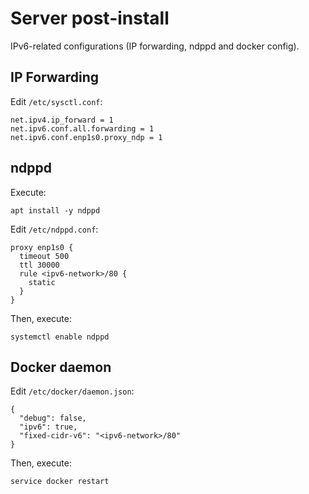 # Server post-install

IPv6-related configurations (IP forwarding, ndppd and docker config).


## IP Forwarding

Edit `/etc/sysctl.conf`:
```
net.ipv4.ip_forward = 1
net.ipv6.conf.all.forwarding = 1
net.ipv6.conf.enp1s0.proxy_ndp = 1
```


## ndppd

Execute:
```
apt install -y ndppd
```

Edit `/etc/ndppd.conf`:

```
proxy enp1s0 {
  timeout 500
  ttl 30000
  rule <ipv6-network>/80 {
    static
  }
}
```

Then, execute:

```
systemctl enable ndppd
```

## Docker daemon

Edit `/etc/docker/daemon.json`:
```
{
  "debug": false,
  "ipv6": true,
  "fixed-cidr-v6": "<ipv6-network>/80"
}
```

Then, execute:
```
service docker restart
```
